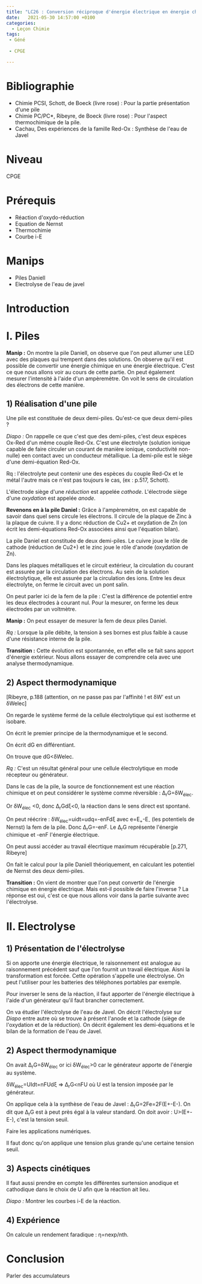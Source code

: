 ```yaml
---
title: "LC26 : Conversion réciproque d'énergie électrique en énergie chimique"
date:   2021-05-30 14:57:00 +0100
categories:
  - Leçon Chimie
tags:
 - Géné
 
 - CPGE

---
```

# Bibliographie
* Chimie PCSI, Schott, de Boeck (livre rose) : Pour la partie présentation d'une pile
* Chimie PC/PC*, Ribeyre, de Boeck (livre rose) : Pour l'aspect thermochimique de la pile.
* Cachau, Des expériences de la famille Red-Ox : Synthèse de l'eau de Javel

# Niveau
CPGE

# Prérequis
* Réaction d'oxydo-réduction
* Equation de Nernst
* Thermochimie
* Courbe i-E

# Manips
* Piles Daniell
* Electrolyse de l'eau de javel

# Introduction 

# I. Piles
**Manip :** On montre la pile Daniell, on observe que l'on peut allumer une LED avec des plaques qui trempent dans des solutions. On observe qu'il est possible de convertir une énergie chimique en une énergie électrique. C'est ce que nous allons voir au cours de cette partie.
On peut également mesurer l'intensité à l'aide d'un ampèremètre. On voit le sens de circulation des électrons de cette manière. 
## 1) Réalisation d'une pile
Une pile est constituée de deux demi-piles. Qu'est-ce que deux demi-piles ? 

*Diapo :* On rappelle ce que c'est que des demi-piles, c'est deux espèces Ox-Red d'un même couple Red-Ox. C'est une électrolyte (solution ionique capable de faire circuler un courant de manière ionique, conductivité non-nulle) een contact avec un conducteur métallique.
La demi-pile est le siège d'une demi-équation Red-Ox.

Rq : l'électrolyte peut contenir une des espèces du couple Red-Ox et le métal l'autre mais ce n'est pas toujours le cas, (ex : p.517, Schott).

L'électrode siège d'une *réduction* est appelée *cathode*. L'électrode siège d'une *oxydation* est appelée *anode*.

**Revenons en à la pile Daniel :** Grâce à l'ampèremètre, on est capable de savoir dans quel sens circule les électrons. Il circule de la plaque de Zinc à la plaque de cuivre. Il y a donc réduction de Cu2+ et oxydation de Zn (on écrit les demi-équations Red-Ox associées ainsi que l'équation bilan).

La pile Daniel est constituée de deux demi-piles. Le cuivre joue le rôle de cathode (réduction de Cu2+) et le zinc joue le rôle d'anode (oxydation de Zn).

Dans les plaques métalliques et le circuit extérieur, la circulation du courant est assurée par la circulation des électrons. Au sein de la solution électrolytique, elle est assurée par la circulation des ions. Entre les deux électrolyte, on ferme le circuit avec un pont salin.

On peut parler ici de la fem de la pile : C'est la différence de potentiel entre les deux électrodes à courant nul. Pour la mesurer, on ferme les deux électrodes par un voltmètre.

**Manip :** On peut essayer de mesurer la fem de deux piles Daniel.

*Rq :* Lorsque la pile débite, la tension à ses bornes est plus faible à cause d'une résistance interne de la pile. 

**Transition :** Cette évolution est spontannée, en effet elle se fait sans apport d'énergie extérieur. Nous allons essayer de comprendre cela avec une analyse thermodynamique.

## 2) Aspect thermodynamique
[Ribeyre, p.188 (attention, on ne passe pas par l'affinité ! et &delta;W' est un &delta;Welec]

On regarde le système fermé de la cellule électrolytique qui est isotherme et isobare.

On écrit le premier principe de la thermodynamique et le second.

On écrit dG en différentiant.

On trouve que dG<&delta;Welec.

*Rq :* C'est un résultat général pour une cellule électrolytique en mode récepteur ou générateur.

Dans le cas de la pile, la source de fonctionnement est une réaction chimique et on peut considérer le système comme réversible : &Delta;<sub>r</sub>G=&delta;W<sub>élec</sub>.

Or &delta;W<sub>élec</sub> <0, donc &Delta;<sub>r</sub>Gd&xi;<0, la réaction dans le sens direct est spontané.

On peut réécrire : &delta;W<sub>élec</sub>=uidt=udq=-enFd&xi; avec e=E<sub>+</sub>-E<sub>-</sub> (les potentiels de Nernst) la fem de la pile. Donc &Delta;<sub>r</sub>G=-enF. Le &Delta;<sub>r</sub>G représente l'énergie chimique et -enF  l'énergie électrique.


On peut aussi accéder au travail élecrtique maximum récupérable [p.271, Ribeyre]

On fait le calcul pour la pile Daniell théoriquement, en calculant les potentiel de Nernst des deux demi-piles.

**Transition :** On vient de montrer que l'on peut convertir de l'énergie chimique en énergie électrique. Mais est-il possible de faire l'inverse ? 
La réponse est oui, c'est ce que nous allons voir dans la partie suivante avec l'électrolyse.

# II. Electrolyse
## 1) Présentation de l'électrolyse
Si on apporte une énergie électrique, le raisonnement est analogue au raisonnement précédent sauf que l'on fournit un travail électrique. Aisni la transformation est forcée. Cette opération s'appelle une électrolyse. On peut l'utiliser pour les batteries des téléphones portables par exemple. 

Pour inverser le sens de la réaction, il faut apporter de l'énergie électrique à l'aide d'un générateur qu'il faut brancher correctement.

On va étudier l'électrolyse de l'eau de Javel. On décrit l'électrolyse sur *Diapo* entre autre où se trouve à présent l'anode et la cathode (siège de l'oxydation et de la réduction). On décrit également les demi-équations et le bilan de la formation de l'eau de Javel.

## 2) Aspect thermodynamique

On avait &Delta;<sub>r</sub>G=&delta;W<sub>élec</sub> or ici &delta;W<sub>élec</sub>>0 car le générateur apporte de l'énergie au système.

&delta;W<sub>élec</sub>=UIdt=nFUd&xi; => &Delta;<sub>r</sub>G<nFU où U est la tension imposée par le générateur.

On applique cela à la synthèse de l'eau de Javel :
&Delta;<sub>r</sub>G=2Fe=2F(E+-E-). On dit que &Delta;<sub>r</sub>G est à peut près égal à la valeur standard.
On doit avoir : U>(E+-E-), c'est la tension seuil.

Faire les applications numériques.

Il faut donc qu'on applique une tension plus grande qu'une certaine tension seuil.

## 3) Aspects cinétiques

Il faut aussi prendre en compte les différentes surtension anodique et cathodique dans le choix de U afin que la réaction ait lieu.

*Diapo :* Montrer les courbes i-E de la réaction.

## 4) Expérience
On calcule un rendement faradique : &eta;=nexp/nth.


# Conclusion
Parler des accumulateurs
